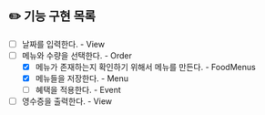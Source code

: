 ## ✏️ 기능 구현 목록
- [ ] 날짜를 입력한다. - View
- [ ] 메뉴와 수량을 선택한다. - Order
  - [x] 메뉴가 존재하는지 확인하기 위해서 메뉴를 만든다. - FoodMenus
  - [x] 메뉴들을 저장한다. - Menu
  - [ ] 혜택을 적용한다. - Event
- [ ] 영수증을 출력한다. - View